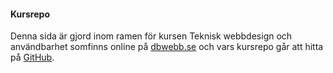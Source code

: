 #### Kursrepo

Denna sida är gjord inom ramen för kursen Teknisk webbdesign och användbarhet somfinns online på [dbwebb.se](https://dbwebb.se/kurser/design-v2) och vars kursrepo går att hitta på [GitHub](https://github.com/dbwebb-se/design).
